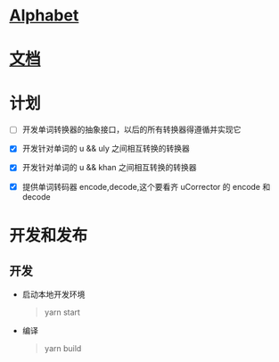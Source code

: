 # [Alphabet](./Alphabet.md)

# [文档](./docs/main.md)

# 计划

- [ ] 开发单词转换器的抽象接口，以后的所有转换器得遵循并实现它
- [x] 开发针对单词的 u && uly 之间相互转换的转换器
- [x] 开发针对单词的 u && khan 之间相互转换的转换器

- [x] 提供单词转码器 encode,decode,这个要看齐 uCorrector 的 encode 和 decode

# 开发和发布

## 开发

- 启动本地开发环境

  > yarn start

- 编译

  > yarn build

